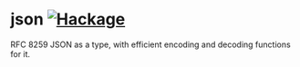 # json [![Hackage](http://img.shields.io/hackage/v/json.svg)](https://hackage.haskell.org/package/json)


RFC 8259 JSON as a type, with efficient encoding and decoding functions for it.
